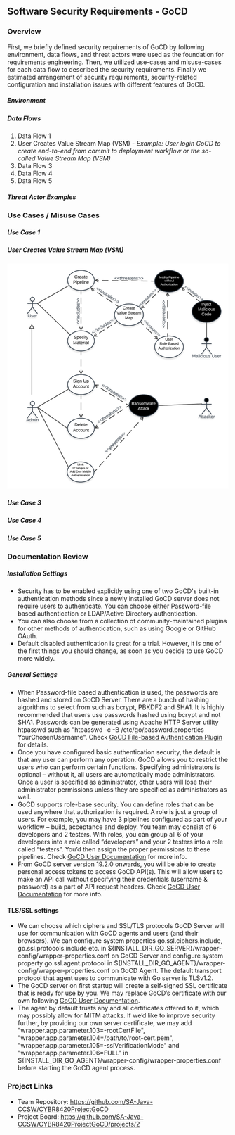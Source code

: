 ## Software Security Requirements - GoCD


### Overview
First, we briefly defined security requirements of GoCD by following environment, data flows, and threat actors were used as the foundation for requirements engineering. Then, we utilized use-cases and misuse-cases for each data flow to described the security requirements. Finally we estimated arrangement of security requirements, security-related configuration and installation issues with different features of GoCD. 

##### Environment 


##### Data Flows
1. Data Flow 1
2. User Creates Value Stream Map (VSM) - *Example: User login GoCD to create end-to-end from commit to deployment workflow or the so-called Value Stream Map (VSM)*
3. Data Flow 3
4. Data Flow 4
5. Data Flow 5

##### Threat Actor Examples

### Use Cases / Misuse Cases

##### Use Case 1

##### User Creates Value Stream Map (VSM)
![Malicous User Modifies VSM](https://github.com/SA-Java-CCSW/CYBR8420ProjectGoCD/blob/master/MisuseCases/UserCreatesVSM.png)

##### Use Case 3

#####  Use Case 4

##### Use Case 5

### Documentation Review
##### Installation Settings
* Security has to be enabled explicitly using one of two GoCD's built-in authentication methods since a newly installed GoCD server does not require users to authenticate. You can choose either Password-file based authentication or LDAP/Active Directory authentication.
* You can also choose from a collection of community-maintained plugins for other methods of authentication, such as using Google or GitHub OAuth.
* Default disabled authentication is great for a trial. However, it is one of the first things you should change, as soon as you decide to use GoCD more widely.
##### General Settings
* When Password-file based authentication is used, the passwords are hashed and stored on GoCD Server. There are a bunch of hashing algorithms to select from such as bcrypt, PBKDF2 and SHA1. It is highly recommended that users use passwords hashed using bcrypt and not SHA1. Passwords can be generated using Apache HTTP Server utility htpasswd such as "htpasswd -c -B /etc/go/password.properties YourChosenUsername". Check [GoCD File-based Authentication Plugin](https://github.com/gocd/gocd-filebased-authentication-plugin#readme) for details.
* Once you have configured basic authentication security, the default is that any user can perform any operation. GoCD allows you to restrict the users who can perform certain functions. Specifying administrators is optional – without it, all users are automatically made administrators. Once a user is specified as administrator, other users will lose their administrator permissions unless they are specified as administrators as well. 
* GoCD supports role-base security. You can define roles that can be used anywhere that authorization is required. A role is just a group of users. For example, you may have 3 pipelines configured as part of your workflow – build, acceptance and deploy. You team may consist of 6 developers and 2 testers. With roles, you can group all 6 of your developers into a role called “developers” and your 2 testers into a role called “testers”. You’d then assign the proper permissions to these pipelines. Check [GoCD User Documentation](https://docs.gocd.org/current/configuration/managing_users.html) for more info.
* From GoCD server version 19.2.0 onwards, you will be able to create personal access tokens to access GoCD API(s). This will allow users to make an API call without specifying their credentials (username & password) as a part of API request headers. Check [GoCD User Documentation](https://docs.gocd.org/current/configuration/access_tokens.html) for more info.

#### TLS/SSL settings
* We can choose which ciphers and SSL/TLS protocols GoCD Server will use for communication with GoCD agents and users (and their browsers). We can configure system properties go.ssl.ciphers.include,	go.ssl.protocols.include etc. in  ${INSTALL_DIR_GO_SERVER}/wrapper-config/wrapper-properties.conf on GoCD Server and configure system property go.ssl.agent.protocol in ${INSTALL_DIR_GO_AGENT}/wrapper-config/wrapper-properties.conf on GoCD Agent. The default transport protocol that agent uses to communicate with Go server is TLSv1.2. 
* The GoCD server on first startup will create a self-signed SSL certificate that is ready for use by you. We may replace GoCD’s certificate with our own following [GoCD User Documentation](https://docs.gocd.org/current/installation/ssl_tls/custom_server_certificate.html).
* The agent by default trusts any and all certificates offered to it, which may possibly allow for MITM attacks. If we’d like to improve security further, by providing our own server certificate, we may add "wrapper.app.parameter.103=-rootCertFile", "wrapper.app.parameter.104=/path/to/root-cert.pem", "wrapper.app.parameter.105=-sslVerificationMode" and "wrapper.app.parameter.106=FULL" in ${INSTALL_DIR_GO_AGENT}/wrapper-config/wrapper-properties.conf before starting the GoCD agent process.

### Project Links
* Team Repository: https://github.com/SA-Java-CCSW/CYBR8420ProjectGoCD
* Project Board: https://github.com/SA-Java-CCSW/CYBR8420ProjectGoCD/projects/2
